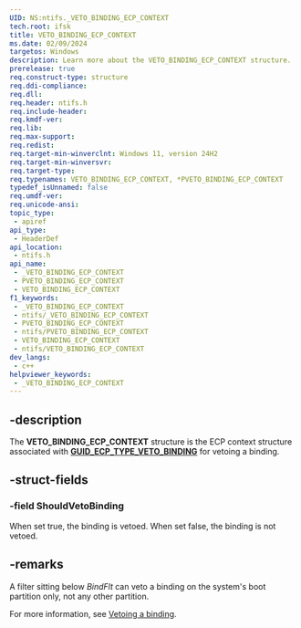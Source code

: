 ```yaml
---
UID: NS:ntifs._VETO_BINDING_ECP_CONTEXT
tech.root: ifsk
title: VETO_BINDING_ECP_CONTEXT
ms.date: 02/09/2024
targetos: Windows
description: Learn more about the VETO_BINDING_ECP_CONTEXT structure.
prerelease: true
req.construct-type: structure
req.ddi-compliance: 
req.dll: 
req.header: ntifs.h
req.include-header: 
req.kmdf-ver: 
req.lib: 
req.max-support: 
req.redist: 
req.target-min-winverclnt: Windows 11, version 24H2
req.target-min-winversvr: 
req.target-type: 
req.typenames: VETO_BINDING_ECP_CONTEXT, *PVETO_BINDING_ECP_CONTEXT
typedef_isUnnamed: false
req.umdf-ver: 
req.unicode-ansi: 
topic_type:
 - apiref
api_type:
 - HeaderDef
api_location:
 - ntifs.h
api_name:
 - _VETO_BINDING_ECP_CONTEXT
 - PVETO_BINDING_ECP_CONTEXT
 - VETO_BINDING_ECP_CONTEXT
f1_keywords:
 - _VETO_BINDING_ECP_CONTEXT
 - ntifs/_VETO_BINDING_ECP_CONTEXT
 - PVETO_BINDING_ECP_CONTEXT
 - ntifs/PVETO_BINDING_ECP_CONTEXT
 - VETO_BINDING_ECP_CONTEXT
 - ntifs/VETO_BINDING_ECP_CONTEXT
dev_langs:
 - c++
helpviewer_keywords:
 - _VETO_BINDING_ECP_CONTEXT
---
```


## -description

The **VETO_BINDING_ECP_CONTEXT** structure is the ECP context structure associated with [**GUID_ECP_TYPE_VETO_BINDING**](/windows-hardware/drivers/ifs/system-defined-ecps) for vetoing a binding.

## -struct-fields

### -field ShouldVetoBinding

When set true, the binding is vetoed. When set false, the binding is not vetoed.

## -remarks

A filter sitting below *BindFlt* can veto a binding on the system's boot partition only, not any other partition.

For more information, see [Vetoing a binding](/windows-hardware/drivers/ifs/vetoing-a-binding).
